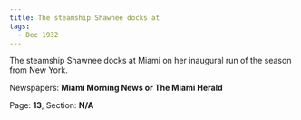 ```yaml
---  
title: The steamship Shawnee docks at  
tags:  
  - Dec 1932  
---  
```

  
The steamship Shawnee docks at Miami on her inaugural run of the season from New York.  
  
Newspapers: **Miami Morning News or The Miami Herald**  
  
Page: **13**, Section: **N/A** 
